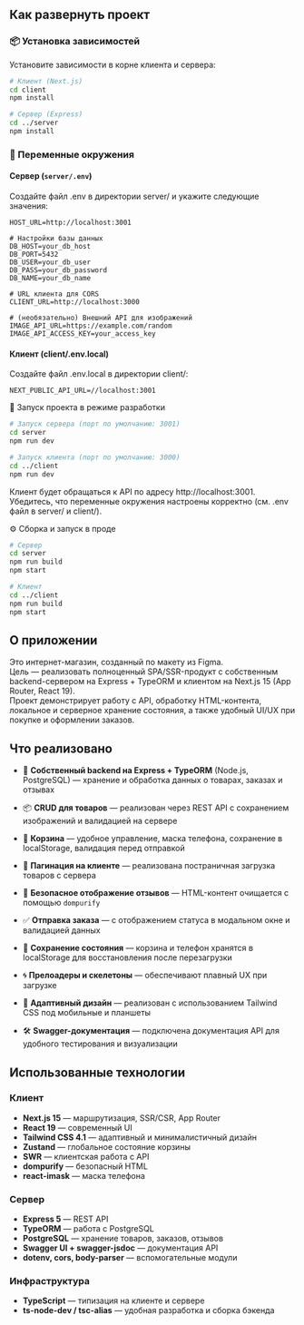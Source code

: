 ## Как развернуть проект

### 📦 Установка зависимостей

Установите зависимости в корне клиента и сервера:

```bash
# Клиент (Next.js)
cd client
npm install

# Сервер (Express)
cd ../server
npm install
```

### 🔐 Переменные окружения

#### Сервер (`server/.env`)

Создайте файл .env в директории server/ и укажите следующие значения:
```env
HOST_URL=http://localhost:3001

# Настройки базы данных
DB_HOST=your_db_host
DB_PORT=5432
DB_USER=your_db_user
DB_PASS=your_db_password
DB_NAME=your_db_name

# URL клиента для CORS
CLIENT_URL=http://localhost:3000

# (необязательно) Внешний API для изображений
IMAGE_API_URL=https://example.com/random
IMAGE_API_ACCESS_KEY=your_access_key
```

#### Клиент (client/.env.local)

Создайте файл .env.local в директории client/:
```env
NEXT_PUBLIC_API_URL=//localhost:3001
```

🚀 Запуск проекта в режиме разработки

```bash
# Запуск сервера (порт по умолчанию: 3001)
cd server
npm run dev

# Запуск клиента (порт по умолчанию: 3000)
cd ../client
npm run dev
```

Клиент будет обращаться к API по адресу http://localhost:3001.
Убедитесь, что переменные окружения настроены корректно (см. .env файл в server/ и client/).

⚙️ Сборка и запуск в проде

```bash
# Сервер
cd server
npm run build
npm start

# Клиент
cd ../client
npm run build
npm start
```


## О приложении

Это интернет-магазин, созданный по макету из Figma.  
Цель — реализовать полноценный SPA/SSR-продукт с собственным backend-сервером на Express + TypeORM и клиентом на Next.js 15 (App Router, React 19).  
Проект демонстрирует работу с API, обработку HTML-контента, локальное и серверное хранение состояния, а также удобный UI/UX при покупке и оформлении заказов.

## Что реализовано

- 🔄 **Собственный backend на Express + TypeORM** (Node.js, PostgreSQL) — хранение и обработка данных о товарах, заказах и отзывах

- 📦 **CRUD для товаров** — реализован через REST API с сохранением изображений и валидацией на сервере

- 🛒 **Корзина** — удобное управление, маска телефона, сохранение в localStorage, валидация перед отправкой

- 🔁 **Пагинация на клиенте** — реализована постраничная загрузка товаров с сервера

- 🧼 **Безопасное отображение отзывов** — HTML-контент очищается с помощью `dompurify`

- ✅ **Отправка заказа** — с отображением статуса в модальном окне и валидацией данных

- 🧠 **Сохранение состояния** — корзина и телефон хранятся в localStorage для восстановления после перезагрузки

- 🌀 **Прелоадеры и скелетоны** — обеспечивают плавный UX при загрузке

- 📱 **Адаптивный дизайн** — реализован с использованием Tailwind CSS под мобильные и планшеты

- 🛠 **Swagger-документация** — подключена документация API для удобного тестирования и визуализации


## Использованные технологии

### Клиент
- **Next.js 15** — маршрутизация, SSR/CSR, App Router
- **React 19** — современный UI
- **Tailwind CSS 4.1** — адаптивный и минималистичный дизайн
- **Zustand** — глобальное состояние корзины
- **SWR** — клиентская работа с API
- **dompurify** — безопасный HTML
- **react-imask** — маска телефона

### Сервер
- **Express 5** — REST API
- **TypeORM** — работа с PostgreSQL
- **PostgreSQL** — хранение товаров, заказов, отзывов
- **Swagger UI + swagger-jsdoc** — документация API
- **dotenv, cors, body-parser** — вспомогательные модули

### Инфраструктура
- **TypeScript** — типизация на клиенте и сервере
- **ts-node-dev / tsc-alias** — удобная разработка и сборка бэкенда
